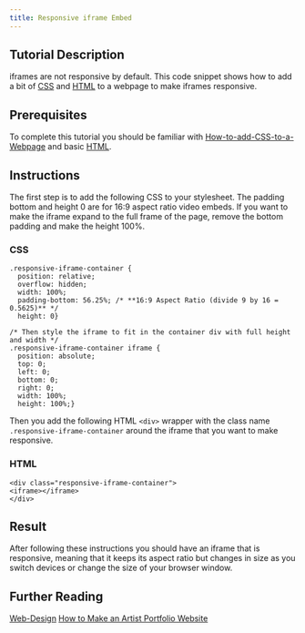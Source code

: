 ```yaml
---
title: Responsive iframe Embed
---
```


## Tutorial Description

iframes are not responsive by default. This code snippet shows how to add a bit of [CSS](css.md) and [HTML](html.md) to a webpage to make iframes responsive.

## Prerequisites

To complete this tutorial you should be familiar with [How-to-add-CSS-to-a-Webpage](./how-to-add-css-to-a-webpage.md) and basic [HTML](html.md).

## Instructions

The first step is to add the following CSS to your stylesheet. The padding bottom and height 0 are for 16:9 aspect ratio video embeds. If you want to make the iframe expand to the full frame of the page, remove the bottom padding and make the height 100%.

### CSS

```
.responsive-iframe-container { 
  position: relative;
  overflow: hidden;
  width: 100%;
  padding-bottom: 56.25%; /* **16:9 Aspect Ratio (divide 9 by 16 = 0.5625)** */
  height: 0}

/* Then style the iframe to fit in the container div with full height and width */
.responsive-iframe-container iframe { 
  position: absolute;
  top: 0;
  left: 0;
  bottom: 0;
  right: 0;
  width: 100%;
  height: 100%;}
```

Then you add the following HTML `<div>` wrapper with the class name `.responsive-iframe-container` around the iframe that you want to make responsive.

### HTML

```
<div class="responsive-iframe-container">
<iframe></iframe>
</div>
```

## Result

After following these instructions you should have an iframe that is responsive, meaning that it keeps its aspect ratio but changes in size as you switch devices or change the size of your browser window.

## Further Reading

[Web-Design](web-design.md) [How to Make an Artist Portfolio Website](../art-faq/artist-portfolio-website-how-to-guide.md)
